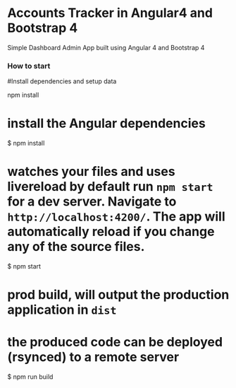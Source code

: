# Accounts Tracker in Angular4 and Bootstrap 4

Simple Dashboard Admin App built using Angular 4 and Bootstrap 4

### How to start

#Install dependencies and setup data

npm install

# install the  Angular dependencies
$ npm install
# watches your files and uses livereload by default run `npm start` for a dev server. Navigate to `http://localhost:4200/`. The app will automatically reload if you change any of the source files.
$ npm start
# prod build, will output the production application in `dist`
# the produced code can be deployed (rsynced) to a remote server
$ npm run build
```
